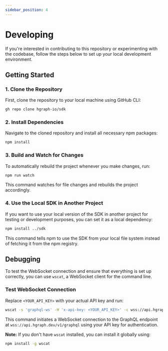 ```yaml
---
sidebar_position: 4
---
```


# Developing

If you're interested in contributing to this repository or experimenting with the codebase, follow the steps below to set up your local development environment.

## Getting Started

### 1. Clone the Repository

First, clone the repository to your local machine using GitHub CLI:

```bash
gh repo clone hgraph-io/sdk
```

### 2. Install Dependencies

Navigate to the cloned repository and install all necessary npm packages:

```bash
npm install
```

### 3. Build and Watch for Changes

To automatically rebuild the project whenever you make changes, run:

```bash
npm run watch
```

This command watches for file changes and rebuilds the project accordingly.

### 4. Use the Local SDK in Another Project

If you want to use your local version of the SDK in another project for testing or development purposes, you can set it as a local dependency:

```bash
npm install ../sdk
```

This command tells npm to use the SDK from your local file system instead of fetching it from the npm registry.

## Debugging

To test the WebSocket connection and ensure that everything is set up correctly, you can use `wscat`, a WebSocket client for the command line.

### Test WebSocket Connection

Replace `<YOUR_API_KEY>` with your actual API key and run:

```bash
wscat -s 'graphql-ws' -H 'x-api-key: <YOUR_API_KEY>' -c wss://api.hgraph.dev/v1/graphql
```

This command initiates a WebSocket connection to the GraphQL endpoint at `wss://api.hgraph.dev/v1/graphql` using your API key for authentication.

**Note:** If you don't have `wscat` installed, you can install it globally using:

```bash
npm install -g wscat
```